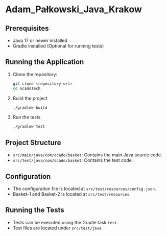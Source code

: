 # Adam_Pałkowski_Java_Krakow


## Prerequisites

- Java 17 or newer installed
- Gradle installed (Optional for running tests)

## Running the Application

1. Clone the repository:

   ```bash
   git clone <repository-url>
   cd ocadoTech
   ```
2. Build the project
   ```bash
   ./gradlew build

   ```
3. Run the tests
   ```bash
   ./gradlew test
   ```
   
## Project Structure
- `src/main/java/com/ocado/basket`: Contains the main Java source code.
- `src/test/java/com/ocado/basket`: Contains the test code.

## Configuration

- The configuration file is located at `src/test/resources/config.json`.
- Basket-1 and Basket-2 is located at `src/test/resources`.
  
## Running the Tests

- Tests can be executed using the Gradle task `test`.
- Test files are located under `src/test/java`.
